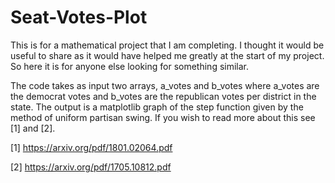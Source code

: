 # Seat-Votes-Plot
This is for a mathematical project that I am completing. I thought it would be useful to share as it would have helped me greatly at the start of my project. 
So here it is for anyone else looking for something similar. 

The code takes as input two arrays, a_votes and b_votes where a_votes are the democrat votes and b_votes are the republican votes per district in the state. The output
is a matplotlib graph of the step function given by the method of uniform partisan swing. If you wish to read more about this see [1] and [2].





[1] https://arxiv.org/pdf/1801.02064.pdf

[2] https://arxiv.org/pdf/1705.10812.pdf
